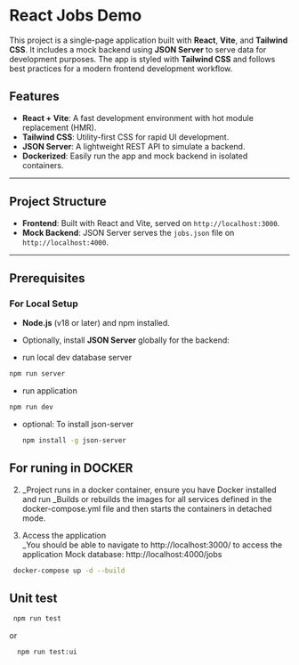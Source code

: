 # React Jobs Demo

This project is a single-page application built with **React**, **Vite**, and **Tailwind CSS**. It includes a mock backend using **JSON Server** to serve data for development purposes. The app is styled with **Tailwind CSS** and follows best practices for a modern frontend development workflow.

## Features

- **React + Vite**: A fast development environment with hot module replacement (HMR).
- **Tailwind CSS**: Utility-first CSS for rapid UI development.
- **JSON Server**: A lightweight REST API to simulate a backend.
- **Dockerized**: Easily run the app and mock backend in isolated containers.

---

## Project Structure

- **Frontend**: Built with React and Vite, served on `http://localhost:3000`.
- **Mock Backend**: JSON Server serves the `jobs.json` file on `http://localhost:4000`.

---

## Prerequisites

### For Local Setup
- **Node.js** (v18 or later) and npm installed.
- Optionally, install **JSON Server** globally for the backend:

- run local dev database server
```bash
npm run server 
```
- run application

```bash
npm run dev 
```
- optional: To install json-server

  ```bash
  npm install -g json-server

## For runing in DOCKER
2. _Project runs in a docker container, ensure you have Docker installed and run
_Builds or rebuilds the images for all services defined in the docker-compose.yml file and then starts the containers in detached mode.

3. Access the application  
   _You should be able to navigate to http://localhost:3000/ to access the application
   Mock database: http://localhost:4000/jobs

```bash
 docker-compose up -d --build
```

## Unit test
```bash
 npm run test 
```
or 
```bash
  npm run test:ui
```